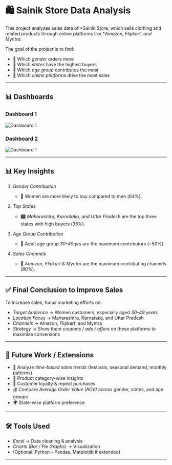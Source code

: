 # 🛍 Sainik Store Data Analysis  

This project analyzes sales data of *Sainik Store, which sells clothing and related products through online platforms like **Amazon, Flipkart, and Myntra*.  

The goal of the project is to find:  
- 📌 Which *gender* orders more  
- 📌 Which *states* have the highest buyers  
- 📌 Which *age group* contributes the most  
- 📌 Which *online platforms* drive the most sales  

---

## 📊 Dashboards  

### Dashboard 1  
![Dashboard 1](https://drive.google.com/file/d/10CJaN19rThL6za04AhAhmB194xmZsJPo/view?usp=sharing) 


### Dashboard 2  
![Dashboard 1](https://drive.google.com/uc?export=view&id=10CJaN19rThL6za04AhAhmB194xmZsJPo)  

---

## 📊 Key Insights  

1. *Gender Contribution*  
   - 👩 Women are more likely to buy compared to men (*64%*).  

2. *Top States*  
   - 🏙 *Maharashtra, Karnataka, and Uttar Pradesh* are the top three states with high buyers (*35%*).  

3. *Age Group Contribution*  
   - 🎯 Adult age group *30–49 yrs* are the maximum contributors (~50%).  

4. *Sales Channels*  
   - 🛒 *Amazon, Flipkart & Myntra* are the maximum contributing channels (*80%*).  

---

## ✅ Final Conclusion to Improve Sales  

To increase sales, focus marketing efforts on:  
- *Target Audience* → Women customers, especially aged *30–49 years*  
- *Location Focus* → Maharashtra, Karnataka, and Uttar Pradesh  
- *Channels* → Amazon, Flipkart, and Myntra  
- *Strategy* → Show them *coupons / ads / offers* on these platforms to maximize conversions  

---

## 🚀 Future Work / Extensions  

- 📅 Analyze *time-based sales trends* (festivals, seasonal demand, monthly patterns)  
- 👗 Product category-wise insights  
- 🔄 Customer loyalty & repeat purchases  
- 💰 Compare *Average Order Value (AOV)* across gender, states, and age groups  
- 🌍 State-wise platform preference  

---

## 🛠 Tools Used  

- *Excel* → Data cleaning & analysis  
- *Charts (Bar / Pie Graphs)* → Visualization  
- (Optional: Python – Pandas, Matplotlib if extended)  

---
